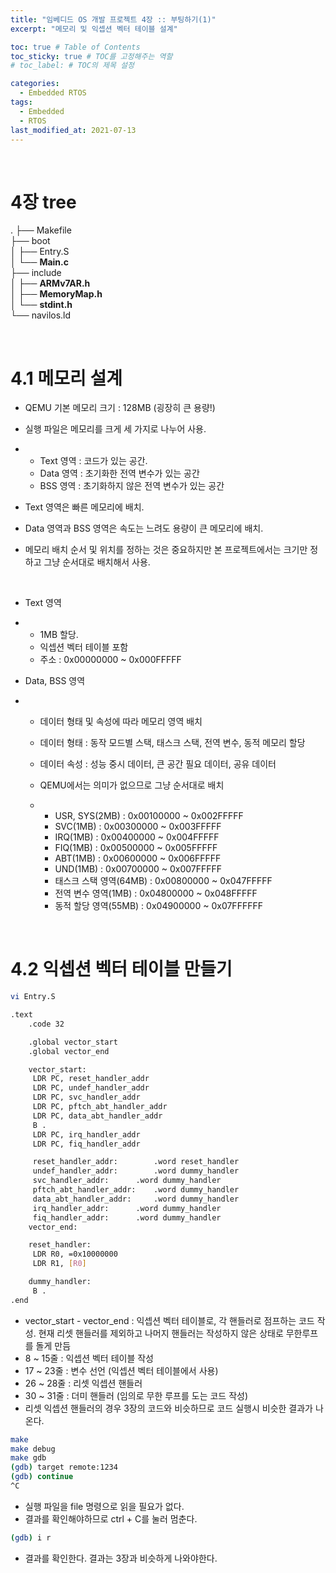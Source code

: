 ```yaml
---
title: "임베디드 OS 개발 프로젝트 4장 :: 부팅하기(1)"
excerpt: "메모리 및 익셉션 벡터 테이블 설계"

toc: true # Table of Contents
toc_sticky: true # TOC를 고정해주는 역할 
# toc_label: # TOC의 제목 설정

categories:
  - Embedded RTOS
tags:
  - Embedded
  - RTOS
last_modified_at: 2021-07-13
---
```


<br/>

# 4장 tree

.
├── Makefile  
├── boot  
│  ├── Entry.S  
│  └── **Main.c**  
├── include  
│  ├── **ARMv7AR.h**  
│  ├── **MemoryMap.h**  
│  └── **stdint.h**  
└── navilos.ld

<br/>

# 4.1 메모리 설계

- QEMU 기본 메모리 크기 : 128MB (굉장히 큰 용량!)

- 실행 파일은 메모리를 크게 세 가지로 나누어 사용.

- - Text 영역 : 코드가 있는 공간. 
  - Data 영역 : 초기화한 전역 변수가 있는 공간
  - BSS 영역 : 초기화하지 않은 전역 변수가 있는 공간

- Text 영역은 빠른 메모리에 배치.

- Data 영역과 BSS 영역은 속도는 느려도 용량이 큰 메모리에 배치.

- 메모리 배치 순서 및 위치를 정하는 것은 중요하지만 본 프로젝트에서는 크기만 정하고 그냥 순서대로 배치해서 사용.

 <br/>

- Text 영역 

- - 1MB 할당.
  - 익셉션 벡터 테이블 포함
  - 주소 :      0x00000000 ~ 0x000FFFFF

- Data, BSS 영역 

- - 데이터 형태 및 속성에 따라 메모리 영역 배치

  - 데이터 형태 : 동작 모드별 스택, 태스크 스택, 전역 변수, 동적 메모리 할당

  - 데이터 속성 : 성능 중시 데이터, 큰 공간 필요 데이터, 공유 데이터

  - QEMU에서는 의미가 없으므로 그냥 순서대로 배치

  - - USR,       SYS(2MB) : 0x00100000 ~ 0x002FFFFF
    - SVC(1MB)       : 0x00300000 ~ 0x003FFFFF
    - IRQ(1MB)       : 0x00400000 ~ 0x004FFFFF
    - FIQ(1MB)       : 0x00500000 ~ 0x005FFFFF
    - ABT(1MB)       : 0x00600000 ~ 0x006FFFFF
    - UND(1MB)       : 0x00700000 ~ 0x007FFFFF
    - 태스크 스택 영역(64MB) :       0x00800000 ~ 0x047FFFFF
    - 전역 변수 영역(1MB) :       0x04800000 ~ 0x048FFFFF
    - 동적 할당 영역(55MB) :       0x04900000 ~ 0x07FFFFFF

<br/>

# 4.2 익셉션 벡터 테이블 만들기

```bash
vi Entry.S
```

```bash
.text
	.code 32

	.global vector_start
	.global vector_end

	vector_start:
	 LDR PC, reset_handler_addr
	 LDR PC, undef_handler_addr
	 LDR PC, svc_handler_addr
	 LDR PC, pftch_abt_handler_addr
	 LDR PC, data_abt_handler_addr
	 B .
	 LDR PC, irq_handler_addr
	 LDR PC, fiq_handler_addr

	 reset_handler_addr:		.word reset_handler
	 undef_handler_addr:		.word dummy_handler
	 svc_handler_addr:		.word dummy_handler
	 pftch_abt_handler_addr:	.word dummy_handler
	 data_abt_handler_addr:		.word dummy_handler
	 irq_handler_addr:		.word dummy_handler
	 fiq_handler_addr:		.word dummy_handler	
	vector_end:

	reset_handler:
	 LDR R0, =0x10000000
	 LDR R1, [R0]

	dummy_handler:
	 B .
.end
```

- vector_start - vector_end : 익셉션 벡터 테이블로, 각 핸들러로 점프하는 코드 작성. 현재 리셋 핸들러를 제외하고 나머지 핸들러는 작성하지 않은 상태로 무한루프를 돌게 만듬
- 8 ~ 15줄 : 익셉션 벡터 테이블 작성
- 17 ~ 23줄 : 변수 선언 (익셉션 벡터 테이블에서 사용)
- 26 ~ 28줄 : 리셋 익셉션 핸들러
- 30 ~ 31줄 : 더미 핸들러 (임의로 무한 루프를 도는 코드 작성)
- 리셋 익셉션 핸들러의 경우 3장의 코드와 비슷하므로 코드 실행시 비슷한 결과가 나온다.

```bash
make
make debug
make gdb
(gdb) target remote:1234
(gdb) continue
^C
```

- 실행 파일을 file 명령으로 읽을 필요가 없다.
- 결과를 확인해야하므로 ctrl + C를 눌러 멈춘다.

```bash
(gdb) i r
```

- 결과를 확인한다. 결과는 3장과 비슷하게 나와야한다.
